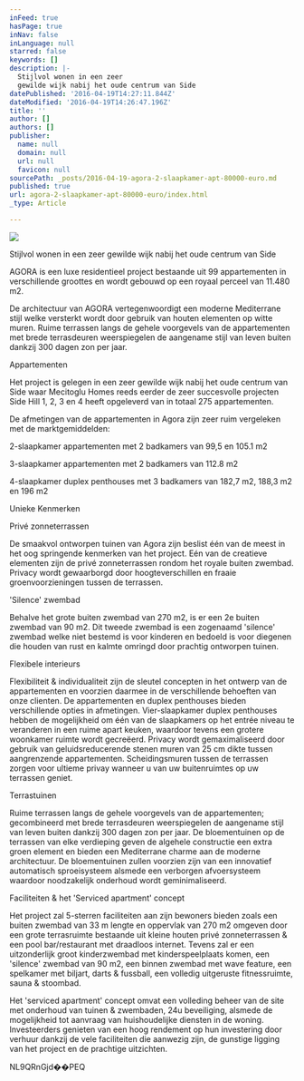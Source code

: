 ```yaml
---
inFeed: true
hasPage: true
inNav: false
inLanguage: null
starred: false
keywords: []
description: |-
  Stijlvol wonen in een zeer
  gewilde wijk nabij het oude centrum van Side
datePublished: '2016-04-19T14:27:11.844Z'
dateModified: '2016-04-19T14:26:47.196Z'
title: ''
author: []
authors: []
publisher:
  name: null
  domain: null
  url: null
  favicon: null
sourcePath: _posts/2016-04-19-agora-2-slaapkamer-apt-80000-euro.md
published: true
url: agora-2-slaapkamer-apt-80000-euro/index.html
_type: Article

---
```

![](https://the-grid-user-content.s3-us-west-2.amazonaws.com/83304863-8aa4-49b4-bc6c-6364cf894ab7.jpg)

Stijlvol wonen in een zeer
gewilde wijk nabij het oude centrum van Side

AGORA is een luxe residentieel project bestaande uit 99 appartementen in verschillende groottes en wordt gebouwd op een royaal perceel van 11.480 m2\. 

De architectuur van AGORA vertegenwoordigt een moderne Mediterrane stijl welke
versterkt wordt door gebruik van houten elementen op witte muren. Ruime
terrassen langs de gehele voorgevels van de appartementen met brede
terrasdeuren weerspiegelen de aangename stijl van leven buiten dankzij 300
dagen zon per jaar.

Appartementen

Het project is gelegen in een zeer gewilde wijk nabij het oude centrum van Side waar Mecitoglu Homes reeds eerder de zeer succesvolle projecten Side Hill 1, 2, 3 en 4 heeft opgeleverd van in totaal 275 appartementen.

De afmetingen van de appartementen in Agora zijn zeer ruim vergeleken met de
marktgemiddelden:

2-slaapkamer appartementen met 2 badkamers van 99,5 en 105.1 m2

3-slaapkamer appartementen met 2 badkamers van 112.8 m2

4-slaapkamer duplex penthouses met 3 badkamers van 182,7 m2, 188,3 m2 en 196 m2

Unieke Kenmerken

Privé zonneterrassen

De smaakvol ontworpen tuinen van Agora zijn beslist één van de meest in het oog springende kenmerken van het project. Eén van de creatieve elementen zijn de privé zonneterrassen rondom het royale buiten zwembad. Privacy wordt gewaarborgd door hoogteverschillen en fraaie groenvoorzieningen tussen de terrassen.

'Silence' zwembad

Behalve het grote buiten zwembad van 270 m2, is er een 2e buiten zwembad van 90 m2\. Dit tweede zwembad is een zogenaamd 'silence' zwembad welke niet bestemd is voor kinderen en bedoeld is voor diegenen die houden van rust en kalmte omringd door prachtig ontworpen tuinen.

Flexibele interieurs

Flexibiliteit & individualiteit zijn de sleutel concepten in het ontwerp van de appartementen en voorzien daarmee in de verschillende behoeften van onze clienten. De appartementen en duplex penthouses bieden verschillende opties in afmetingen. Vier-slaapkamer duplex penthouses hebben de mogelijkheid om één van de slaapkamers op het entrée niveau te veranderen in een ruime apart keuken, waardoor tevens een grotere woonkamer ruimte wordt gecreëerd. Privacy wordt gemaximaliseerd door gebruik van geluidsreducerende stenen muren van 25 cm dikte tussen aangrenzende appartementen. Scheidingsmuren tussen de terrassen zorgen voor ultieme privay wanneer u van uw buitenruimtes op uw terrassen geniet.

Terrastuinen

Ruime terrassen langs de gehele voorgevels van de appartementen; gecombineerd met brede terrasdeuren weerspiegelen de aangename stijl van leven buiten dankzij 300 dagen zon per jaar. De bloementuinen op de terrassen van elke verdieping geven de algehele constructie een extra groen element en bieden een Mediterrane charme aan de moderne architectuur. De bloementuinen zullen voorzien zijn van een innovatief automatisch sproeisysteem alsmede een verborgen afvoersysteem waardoor noodzakelijk onderhoud wordt geminimaliseerd.

Faciliteiten & het 'Serviced apartment' concept

Het project zal 5-sterren faciliteiten aan zijn bewoners bieden zoals een buiten zwembad van 33 m lengte en oppervlak van 270 m2 omgeven door een grote terrasruimte bestaande uit kleine houten privé zonneterrassen & een pool bar/restaurant met draadloos internet. Tevens zal er een uitzonderlijk groot kinderzwembad met kinderspeelplaats komen, een 'silence' zwembad van 90 m2, een binnen zwembad met wave feature, een spelkamer met biljart, darts & fussball, een volledig uitgeruste fitnessruimte, sauna & stoombad.

Het 'serviced apartment' concept omvat een volleding beheer van de site met
onderhoud van tuinen & zwembaden, 24u beveiliging, alsmede de mogelijkheid
tot aanvraag van huishoudelijke diensten in de woning. Investeerders genieten
van een hoog rendement op hun investering door verhuur dankzij de vele
faciliteiten die aanwezig zijn, de gunstige ligging van het project en de
prachtige uitzichten.

NL9QRnGjd��PEQ